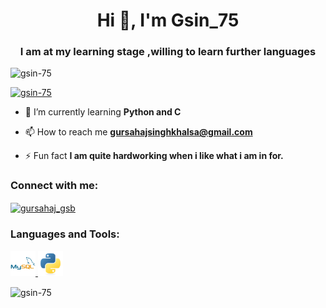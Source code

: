<h1 align="center">Hi 👋, I'm Gsin_75</h1>
<h3 align="center">I am at my learning stage ,willing to learn further languages</h3>

<p align="left"> <img src="https://komarev.com/ghpvc/?username=gsin-75&label=Profile%20views&color=0e75b6&style=flat" alt="gsin-75" /> </p>

<p align="left"> <a href="https://github.com/ryo-ma/github-profile-trophy"><img src="https://github-profile-trophy.vercel.app/?username=gsin-75" alt="gsin-75" /></a> </p>

- 🌱 I’m currently learning **Python and C**

- 📫 How to reach me **gursahajsinghkhalsa@gmail.com**

- ⚡ Fun fact **I am quite hardworking when i like what i am in for.**

<h3 align="left">Connect with me:</h3>
<p align="left">
<a href="https://instagram.com/gursahaj_gsb" target="blank"><img align="center" src="https://cdn.jsdelivr.net/npm/simple-icons@3.0.1/icons/instagram.svg" alt="gursahaj_gsb" height="30" width="40" /></a>
</p>

<h3 align="left">Languages and Tools:</h3>
<p align="left"> <a href="https://www.mysql.com/" target="_blank"> <img src="https://raw.githubusercontent.com/devicons/devicon/master/icons/mysql/mysql-original-wordmark.svg" alt="mysql" width="40" height="40"/> </a> <a href="https://www.python.org" target="_blank"> <img src="https://raw.githubusercontent.com/devicons/devicon/master/icons/python/python-original.svg" alt="python" width="40" height="40"/> </a> </p>

<p><img align="center" src="https://github-readme-stats.vercel.app/api/top-langs?username=gsin-75&show_icons=true&locale=en&layout=compact" alt="gsin-75" /></p>
